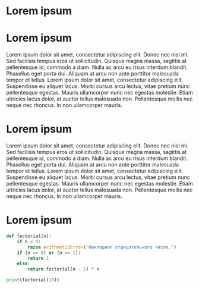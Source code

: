 # Lorem ipsum

# Lorem ipsum

Lorem ipsum dolor sit amet, consectetur adipiscing elit. Donec nec nisl mi. Sed facilisis tempus eros ut sollicitudin. Quisque magna massa, sagittis at pellentesque id, commodo a diam. Nulla ac arcu eu risus interdum blandit. Phasellus eget porta dui. Aliquam at arcu non ante porttitor malesuada tempor et tellus. Lorem ipsum dolor sit amet, consectetur adipiscing elit. Suspendisse eu aliquet lacus. Morbi cursus arcu lectus, vitae pretium nunc pellentesque egestas. Mauris ullamcorper nunc nec egestas molestie. Etiam ultricies lacus dolor, at auctor tellus malesuada non. Pellentesque mollis nec neque nec rhoncus. In non ullamcorper mauris.

# Lorem ipsum

Lorem ipsum dolor sit amet, consectetur adipiscing elit. Donec nec nisl mi. Sed facilisis tempus eros ut sollicitudin. Quisque magna massa, sagittis at pellentesque id, commodo a diam. Nulla ac arcu eu risus interdum blandit. Phasellus eget porta dui. Aliquam at arcu non ante porttitor malesuada tempor et tellus. Lorem ipsum dolor sit amet, consectetur adipiscing elit. Suspendisse eu aliquet lacus. Morbi cursus arcu lectus, vitae pretium nunc pellentesque egestas. Mauris ullamcorper nunc nec egestas molestie. Etiam ultricies lacus dolor, at auctor tellus malesuada non. Pellentesque mollis nec neque nec rhoncus. In non ullamcorper mauris.

# Lorem ipsum

```python
def factorial(n):
    if n < 0:
        raise ArithmeticError('Факториал отрицательного числа.')
    if (n == 0) or (n == 1):
        return 1
    else:
        return factorial(n - 1) * n

print(factorial(10))
```
